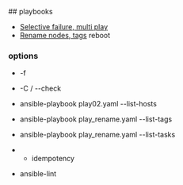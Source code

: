 ## playbooks


- [Selective failure, multi play](play02.yaml)
- [Rename nodes, tags](play_rename.yaml)
    reboot

### options

- -f
- -C /  --check

- ansible-playbook play02.yaml --list-hosts
- ansible-playbook play_rename.yaml --list-tags
- ansible-playbook play_rename.yaml --list-tasks

- * idempotency

- ansible-lint
